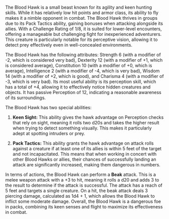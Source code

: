 The Blood Hawk is a small beast known for its agility and keen hunting skills. While it has relatively low hit points and armor class, its ability to fly makes it a nimble opponent in combat. The Blood Hawk thrives in groups due to its Pack Tactics ability, gaining bonuses when attacking alongside its allies. With a Challenge Rating of 1/8, it is suited for lower-level encounters, offering a manageable but challenging fight for inexperienced adventurers. This creature is particularly notable for its perceptive vision, allowing it to detect prey effectively even in well-concealed environments.

The Blood Hawk has the following attributes: Strength 6 (with a modifier of -2, which is considered very bad), Dexterity 12 (with a modifier of +1, which is considered average), Constitution 10 (with a modifier of +0, which is average), Intelligence 2 (with a modifier of -4, which is very bad), Wisdom 14 (with a modifier of +2, which is good), and Charisma 4 (with a modifier of -3, which is very bad). Its most useful ability is its perception skill, which has a total of +4, allowing it to effectively notice hidden creatures and objects. It has passive Perception of 12, indicating a reasonable awareness of its surroundings.

The Blood Hawk has two special abilities: 

1. **Keen Sight:** This ability gives the hawk advantage on Perception checks that rely on sight, meaning it rolls two d20s and takes the higher result when trying to detect something visually. This makes it particularly adept at spotting intruders or prey.

2. **Pack Tactics:** This ability grants the hawk advantage on attack rolls against a creature if at least one of its allies is within 5 feet of the target and not incapacitated. This means that when working in concert with other Blood Hawks or allies, their chances of successfully landing an attack are significantly increased, making them dangerous in numbers.

In terms of actions, the Blood Hawk can perform a **Beak** attack. This is a melee weapon attack with a +3 to hit, meaning it rolls a d20 and adds 3 to the result to determine if the attack is successful. The attack has a reach of 5 feet and targets a single creature. On a hit, the beak attack deals 3 piercing damage, calculated as 1d4 + 1, which allows the Blood Hawk to inflict some moderate damage. Overall, the Blood Hawk is a dangerous foe in packs, combining its keen senses and flight to maximize its effectiveness in combat.